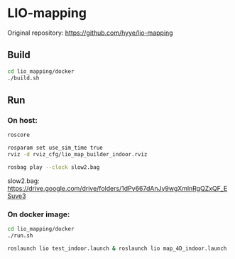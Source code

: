 # LIO-mapping

Original repository: https://github.com/hyye/lio-mapping


## Build
```bash
cd lio_mapping/docker
./build.sh
```

## Run

### On host:
```bash
roscore
```

```bash
rosparam set use_sim_time true
rviz -d rviz_cfg/lio_map_builder_indoor.rviz
```

```bash
rosbag play --clock slow2.bag
```

slow2.bag: https://drive.google.com/drive/folders/1dPy667dAnJy9wgXmlnRgQZxQF_ESuve3


### On docker image:
```bash
cd lio_mapping/docker
./run.sh

roslaunch lio test_indoor.launch & roslaunch lio map_4D_indoor.launch
```
